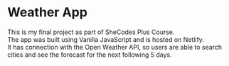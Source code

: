 # Weather App
This is my final project as part of SheCodes Plus Course. <br>
The app was built using Vanilla JavaScript and is hosted on Netlify. <br>
It has connection with the Open Weather API, so users are able to search cities and see the forecast for the next following 5 days. <br>
